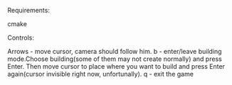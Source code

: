 Requirements:

cmake

Controls:

  Arrows - move cursor, camera should follow him.
  b - enter/leave building mode.Choose building(some of them may not create normally) and press Enter. 
  Then move cursor to place where you want to build and press Enter again(cursor invisible right now, unfortunally).
  q - exit the game
